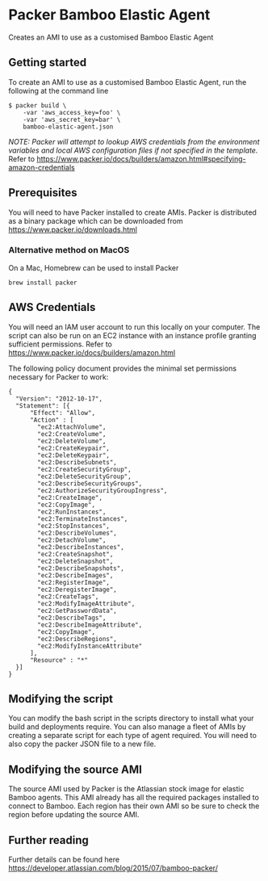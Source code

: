 # Packer Bamboo Elastic Agent

Creates an AMI to use as a customised Bamboo Elastic Agent

## Getting started

To create an AMI to use as a customised Bamboo Elastic Agent, run the following at the command line

```
$ packer build \
    -var 'aws_access_key=foo' \
    -var 'aws_secret_key=bar' \
    bamboo-elastic-agent.json
```

*NOTE: Packer will attempt to lookup AWS credentials from the environment variables and local AWS configuration files if not specified in the template.*
Refer to https://www.packer.io/docs/builders/amazon.html#specifying-amazon-credentials

## Prerequisites

You will need to have Packer installed to create AMIs. Packer is distributed as a binary package which
can be downloaded from https://www.packer.io/downloads.html

### Alternative method on MacOS

On a Mac, Homebrew can be used to install Packer

```
brew install packer
```

## AWS Credentials

You will need an IAM user account to run this locally on your computer. The script can also be run on an EC2
instance with an instance profile granting sufficient permissions. Refer to https://www.packer.io/docs/builders/amazon.html

The following policy document provides the minimal set permissions necessary for Packer to work:

```
{
  "Version": "2012-10-17",
  "Statement": [{
      "Effect": "Allow",
      "Action" : [
        "ec2:AttachVolume",
        "ec2:CreateVolume",
        "ec2:DeleteVolume",
        "ec2:CreateKeypair",
        "ec2:DeleteKeypair",
        "ec2:DescribeSubnets",
        "ec2:CreateSecurityGroup",
        "ec2:DeleteSecurityGroup",
        "ec2:DescribeSecurityGroups",
        "ec2:AuthorizeSecurityGroupIngress",
        "ec2:CreateImage",
        "ec2:CopyImage",
        "ec2:RunInstances",
        "ec2:TerminateInstances",
        "ec2:StopInstances",
        "ec2:DescribeVolumes",
        "ec2:DetachVolume",
        "ec2:DescribeInstances",
        "ec2:CreateSnapshot",
        "ec2:DeleteSnapshot",
        "ec2:DescribeSnapshots",
        "ec2:DescribeImages",
        "ec2:RegisterImage",
        "ec2:DeregisterImage",
        "ec2:CreateTags",
        "ec2:ModifyImageAttribute",
        "ec2:GetPasswordData",
        "ec2:DescribeTags",
        "ec2:DescribeImageAttribute",
        "ec2:CopyImage",
        "ec2:DescribeRegions",
        "ec2:ModifyInstanceAttribute"
      ],
      "Resource" : "*"
  }]
}
```

## Modifying the script

You can modify the bash script in the scripts directory to install what your build and deployments require. You
can also manage a fleet of AMIs by creating a separate script for each type of agent required. You will need
to also copy the packer JSON file to a new file.

## Modifying the source AMI

The source AMI used by Packer is the Atlassian stock image for elastic Bamboo agents. This AMI already has all
the required packages installed to connect to Bamboo. Each region has their own AMI so be sure to check the
region before updating the source AMI.

## Further reading

Further details can be found here https://developer.atlassian.com/blog/2015/07/bamboo-packer/
